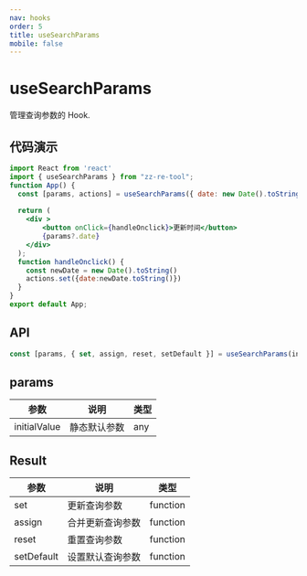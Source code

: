 ```yaml
---
nav: hooks
order: 5
title: useSearchParams
mobile: false
---
```


# useSearchParams

管理查询参数的 Hook.

## 代码演示

```jsx
import React from 'react'
import { useSearchParams } from "zz-re-tool";
function App() {
  const [params, actions] = useSearchParams({ date: new Date().toString() })
  
  return (
    <div >
        <button onClick={handleOnclick}>更新时间</button>
        {params?.date}
    </div>
  );
  function handleOnclick() {
    const newDate = new Date().toString()
    actions.set({date:newDate.toString()})
  }
}
export default App;
```

## API

```js
const [params, { set, assign, reset, setDefault }] = useSearchParams(initialParams)
```

## params

| 参数         | 说明         | 类型 |
| ------------ | ------------ | ---- |
| initialValue | 静态默认参数 | any  |

## Result

| 参数       | 说明             | 类型     |
| ---------- | ---------------- | -------- |
| set        | 更新查询参数     | function |
| assign     | 合并更新查询参数 | function |
| reset      | 重置查询参数     | function |
| setDefault | 设置默认查询参数 | function |

